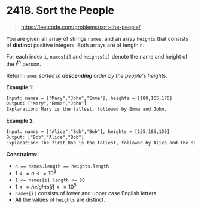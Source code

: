 # 2418. Sort the People

> <https://leetcode.com/problems/sort-the-people/>

You are given an array of strings `names`, and an array `heights` that consists
of **distinct** positive integers. Both arrays are of length `n`.

For each index `i`, `names[i]` and `heights[i]` denote the name and height of
the $i^{th}$ person.

Return `names` *sorted in **descending** order by the people's heights*.

**Example 1**:

```txt
Input: names = ["Mary","John","Emma"], heights = [180,165,170]
Output: ["Mary","Emma","John"]
Explanation: Mary is the tallest, followed by Emma and John.
```

**Example 2**:

```txt
Input: names = ["Alice","Bob","Bob"], heights = [155,185,150]
Output: ["Bob","Alice","Bob"]
Explanation: The first Bob is the tallest, followed by Alice and the second Bob.
```

**Constraints**:

- `n == names.length == heights.length`
- $1 <= n <= 10^3$
- `1 <= names[i].length <= 20`
- $1 <= heights[i] <= 10^5$
- `names[i]` consists of lower and upper case English letters.
- All the values of `heights` are distinct.
